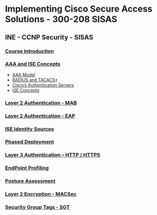 # Implementing Cisco Secure Access Solutions - 300-208 SISAS

## INE - CCNP Security - SISAS

### [Course Introduction](./i00-Intro.md)

### [AAA and ISE Concepts](./i01-AAAISE.md)

+ [AAA Model](./i01-AAAISE.md#)
+ [RADIUS and TACACS+](./i01-AAAISE.md#)
+ [Cisco’s Authentication Servers](./i01-AAAISE.md#)
+ [ISE Concepts](./i01-AAAISE.md#)

### [Layer 2 Authentication - MAB](./i02-MAB.md)

### [Layer 2 Authentication - EAP](./i03-EAP.md)

### [ISE Identity Sources](./i04-Indentity.md)

### [Phased Deployment](./i05-Deploy.md)

### [Layer 3 Authentication – HTTP / HTTPS](./i06-HTTP.md)

### [EndPoint Profiling](./i07-Profiling.md)

### [Posture Assessment](./i08-Posture.md)

### [Layer 2 Encryption - MACSec](./i09-MACsec.md)

### [Security Group Tags - SGT](./i10-SGT.md)

